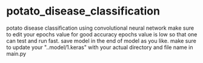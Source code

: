 # potato_disease_classification
potato disease classification using convolutional neural network
make sure to edit your epochs value for good accuracy epochs value is low so that one can test and run fast.
save model in the end of model as you like. 
make sure to update your "..model/1.keras" with your actual directory and file name in main.py

